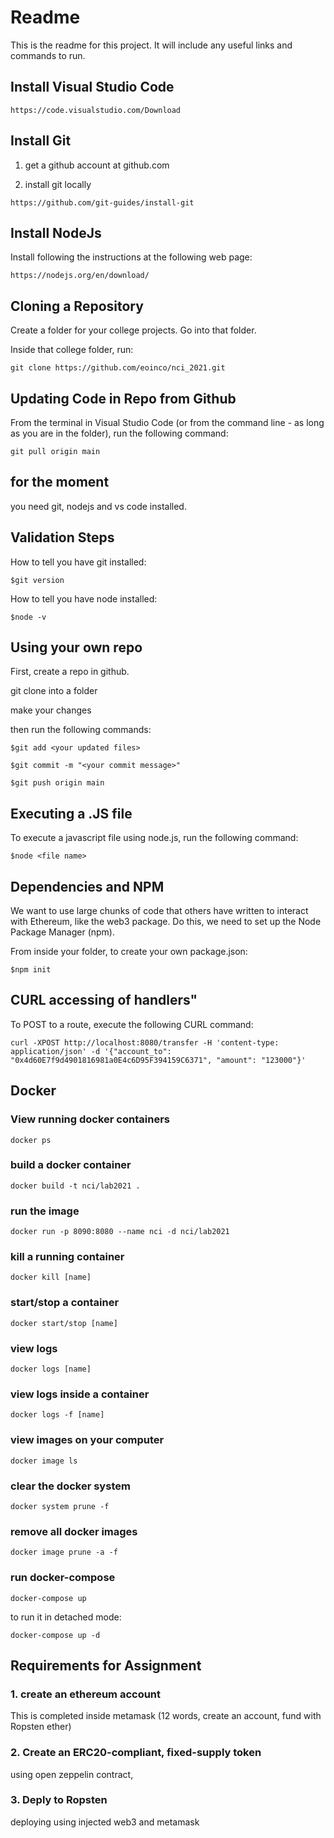 
# Readme #

This is the readme for this project.  It will include any useful links and commands to run.

## Install Visual Studio Code ##

```https://code.visualstudio.com/Download```

## Install Git ##

1. get a github account at github.com

2. install git locally

```https://github.com/git-guides/install-git```

## Install NodeJs ##

Install following the instructions at the following web page:

```https://nodejs.org/en/download/```

## Cloning a Repository ##

Create a folder for your college projects.  Go into that folder.

Inside that college folder, run:

```git clone https://github.com/eoinco/nci_2021.git```

## Updating Code in Repo from Github ##

From the terminal in Visual Studio Code (or from the command line - as long as you are in the folder), run the following command:

```git pull origin main```

## for the moment ##

you need git, nodejs and vs code installed.

## Validation Steps ##

How to tell you have git installed:

```$git version```

How to tell you have node installed:

```$node -v```

## Using your own repo ##

First, create a repo in github.

git clone into a folder

make your changes

then run the following commands:

```$git add <your updated files>```

```$git commit -m "<your commit message>"```

```$git push origin main```

## Executing a .JS file ##

To execute a javascript file using node.js, run the following command:

```$node <file name>```


## Dependencies and NPM ##

We want to use large chunks of code that others have written to interact with Ethereum, like the web3 package.  Do this, we need to set up the Node Package Manager (npm).

From inside your folder, to create your own package.json:

```$npm init```


## CURL accessing of handlers"

To POST to a route, execute the following CURL command:

```curl -XPOST http://localhost:8080/transfer -H 'content-type: application/json' -d '{"account_to": "0x4d60E7f9d4901816981a0E4c6D95F394159C6371", "amount": "123000"}'```


## Docker ##

### View running docker containers ###

```docker ps```

### build a docker container ###

```docker build -t nci/lab2021 .```

### run the image ###

```docker run -p 8090:8080 --name nci -d nci/lab2021```

### kill a running container ###
```docker kill [name]```

### start/stop a container ###
```docker start/stop [name]```

### view logs ###
```docker logs [name]```

### view logs inside a container ###
```docker logs -f [name]```

### view images on your computer ###
```docker image ls```

### clear the docker system ###
```docker system prune -f```

### remove all docker images ###
```docker image prune -a -f```

### run docker-compose ###
```docker-compose up```

to run it in detached mode:

```docker-compose up -d```


## Requirements for Assignment ##

### 1. create an ethereum account ###
This is completed inside metamask (12 words, create an account, fund with Ropsten ether)

### 2. Create an ERC20-compliant, fixed-supply token
using open zeppelin contract, 

### 3. Deply to Ropsten
deploying using injected web3 and metamask


